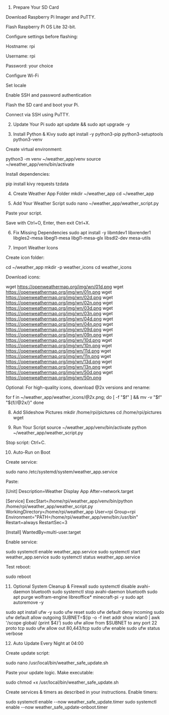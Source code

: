 1. Prepare Your SD Card

Download Raspberry Pi Imager
 and PuTTY.

Flash Raspberry Pi OS Lite 32-bit.

Configure settings before flashing:

Hostname: rpi

Username: rpi

Password: your choice

Configure Wi-Fi

Set locale

Enable SSH and password authentication

Flash the SD card and boot your Pi.

Connect via SSH using PuTTY.

2. Update Your Pi
sudo apt update && sudo apt upgrade -y

3. Install Python & Kivy
sudo apt install -y python3-pip python3-setuptools python3-venv


Create virtual environment:

python3 -m venv ~/weather_app/venv
source ~/weather_app/venv/bin/activate


Install dependencies:

pip install kivy requests tzdata

4. Create Weather App Folder
mkdir ~/weather_app
cd ~/weather_app

5. Add Your Weather Script
sudo nano ~/weather_app/weather_script.py


Paste your script.

Save with Ctrl+O, Enter, then exit Ctrl+X.

6. Fix Missing Dependencies
sudo apt install -y libmtdev1 libxrender1 libgles2-mesa libegl1-mesa libgl1-mesa-glx libsdl2-dev mesa-utils

7. Import Weather Icons

Create icon folder:

cd ~/weather_app
mkdir -p weather_icons
cd weather_icons


Download icons:

wget https://openweathermap.org/img/wn/01d.png
wget https://openweathermap.org/img/wn/01n.png
wget https://openweathermap.org/img/wn/02d.png
wget https://openweathermap.org/img/wn/02n.png
wget https://openweathermap.org/img/wn/03d.png
wget https://openweathermap.org/img/wn/03n.png
wget https://openweathermap.org/img/wn/04d.png
wget https://openweathermap.org/img/wn/04n.png
wget https://openweathermap.org/img/wn/09d.png
wget https://openweathermap.org/img/wn/09n.png
wget https://openweathermap.org/img/wn/10d.png
wget https://openweathermap.org/img/wn/10n.png
wget https://openweathermap.org/img/wn/11d.png
wget https://openweathermap.org/img/wn/11n.png
wget https://openweathermap.org/img/wn/13d.png
wget https://openweathermap.org/img/wn/13n.png
wget https://openweathermap.org/img/wn/50d.png
wget https://openweathermap.org/img/wn/50n.png


Optional: For high-quality icons, download @2x versions and rename:

for f in ~/weather_app/weather_icons/*@2x*.png; do
    [ -f "$f" ] && mv -v "$f" "${f//@2x/}"
done

8. Add Slideshow Pictures
mkdir /home/rpi/pictures
cd /home/rpi/pictures
wget <YourImageURL>

9. Run Your Script
source ~/weather_app/venv/bin/activate
python ~/weather_app/weather_script.py


Stop script: Ctrl+C.

10. Auto-Run on Boot

Create service:

sudo nano /etc/systemd/system/weather_app.service


Paste:

[Unit]
Description=Weather Display App
After=network.target

[Service]
ExecStart=/home/rpi/weather_app/venv/bin/python /home/rpi/weather_app/weather_script.py
WorkingDirectory=/home/rpi/weather_app
User=rpi
Group=rpi
Environment="PATH=/home/rpi/weather_app/venv/bin:/usr/bin"
Restart=always
RestartSec=3

[Install]
WantedBy=multi-user.target


Enable service:

sudo systemctl enable weather_app.service
sudo systemctl start weather_app.service
sudo systemctl status weather_app.service


Test reboot:

sudo reboot

11. Optional System Cleanup & Firewall
sudo systemctl disable avahi-daemon bluetooth
sudo systemctl stop avahi-daemon bluetooth
sudo apt purge wolfram-engine libreoffice* minecraft-pi -y
sudo apt autoremove -y

sudo apt install ufw -y
sudo ufw reset
sudo ufw default deny incoming
sudo ufw default allow outgoing
SUBNET=$(ip -o -f inet addr show wlan0 | awk '/scope global/ {print $4}')
sudo ufw allow from $SUBNET to any port 22 proto tcp
sudo ufw allow out 80,443/tcp
sudo ufw enable
sudo ufw status verbose

12. Auto Update Every Night at 04:00

Create update script:

sudo nano /usr/local/bin/weather_safe_update.sh


Paste your update logic. Make executable:

sudo chmod +x /usr/local/bin/weather_safe_update.sh


Create services & timers as described in your instructions. Enable timers:

sudo systemctl enable --now weather_safe_update.timer
sudo systemctl enable --now weather_safe_update-onboot.timer
